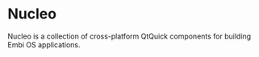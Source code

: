 Nucleo
====================

Nucleo is a collection of cross-platform QtQuick components for building Embi OS applications.
